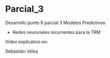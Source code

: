 # Parcial_3
Desarrollo punto 6 parcial 3 Modelos Predictivos

+ Redes neuronales recurrentes para la TRM


Video explicativo en: 

Sebastián Vélez
